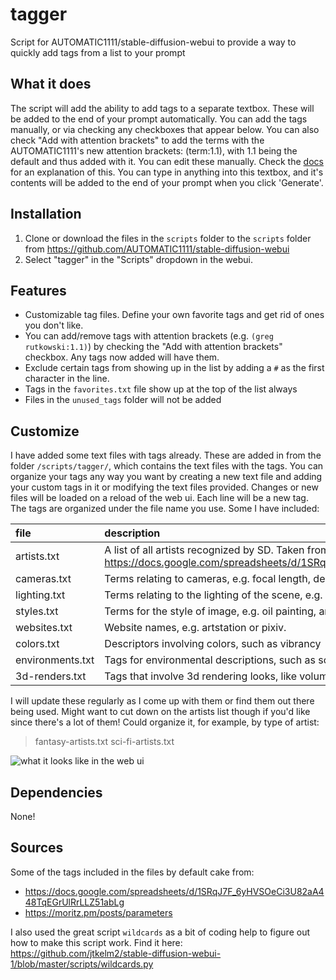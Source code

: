# tagger
Script for AUTOMATIC1111/stable-diffusion-webui to provide a way to quickly add tags from a list to your prompt

## What it does
The script will add the ability to add tags to a separate textbox. These will be added to the end of your prompt automatically. You can add the tags manually, or via checking any checkboxes that appear below. You can also check "Add with attention brackets" to add the terms with the AUTOMATIC1111's new attention brackets: (term:1.1), with 1.1 being the default and thus added with it. You can edit these manually. Check the [docs](https://github.com/AUTOMATIC1111/stable-diffusion-webui/wiki/Features#attentionemphasis) for an explanation of this. You can type in anything into this textbox, and it's contents will be added to the end of your prompt when you click 'Generate'.

## Installation
1. Clone or download the files in the `scripts` folder to the `scripts` folder from https://github.com/AUTOMATIC1111/stable-diffusion-webui
2. Select "tagger" in the "Scripts" dropdown in the webui.


## Features
- Customizable tag files. Define your own favorite tags and get rid of ones you don't like.
- You can add/remove tags with attention brackets (e.g. `(greg rutkowski:1.1)`) by checking the "Add with attention brackets" checkbox. Any tags now added will have them.
- Exclude certain tags from showing up in the list by adding a `#` as the first character in the line.
- Tags in the `favorites.txt` file show up at the top of the list always
- Files in the `unused_tags` folder will not be added


## Customize
I have added some text files with tags already. These are added in from the folder `/scripts/tagger/`, which contains the text files with the tags. You can organize your tags any way you want by creating a new text file and adding your custom tags in it or modifying the text files provided. Changes or new files will be loaded on a reload of the web ui. Each line will be a new tag. The tags are organized under the file name you use. Some I have included:

| file | description |
| :---- | :-----|
| artists.txt | A list of all artists recognized by SD. Taken from Manav Mashruwala's great google sheet: https://docs.google.com/spreadsheets/d/1SRqJ7F_6yHVSOeCi3U82aA448TqEGrUlRrLLZ51abLg |
| cameras.txt | Terms relating to cameras, e.g. focal length, depth of field, etc.|
| lighting.txt | Terms relating to the lighting of the scene, e.g. harsh lighting, dramatic lighting, shadows, etc. |
| styles.txt | Terms for the style of image, e.g. oil painting, anime, black and white, etc. |
| websites.txt | Website names, e.g. artstation or pixiv. |
| colors.txt | Descriptors involving colors, such as vibrancy |
| environments.txt | Tags for environmental descriptions, such as scale |
| 3d-renders.txt | Tags that involve 3d rendering looks, like volumetric fog or cgi |

I will update these regularly as I come up with them or find them out there being used. Might want to cut down on the artists list though if you'd like since there's a lot of them! Could organize it, for example, by type of artist:
>fantasy-artists.txt
>sci-fi-artists.txt

![what it looks like in the web ui](https://user-images.githubusercontent.com/25022792/194760728-52641034-bb48-476b-9f18-88e555c5662a.jpg)

## Dependencies
None!

## Sources
Some of the tags included in the files by default cake from:
- https://docs.google.com/spreadsheets/d/1SRqJ7F_6yHVSOeCi3U82aA448TqEGrUlRrLLZ51abLg
- https://moritz.pm/posts/parameters

I also used the great script `wildcards` as a bit of coding help to figure out how to make this script work. Find it here: https://github.com/jtkelm2/stable-diffusion-webui-1/blob/master/scripts/wildcards.py

